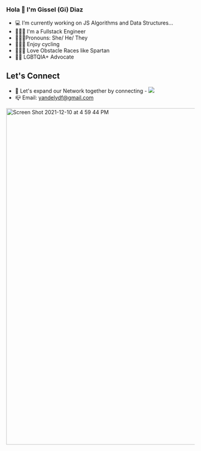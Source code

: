 
### Hola 👋 I'm Gissel (Gi) Diaz

- 💻 I’m currently working on JS Algorithms and Data Structures...
- 👨🏽‍💻 I'm a Fullstack Engineer
- 🙋🏽‍♂️Pronouns: She/ He/ They
- 🚵🏽‍♀️ Enjoy cycling
- 🧗🏽‍♂️ Love Obstacle Races like Spartan
- 🏳️‍🌈 LGBTQIA+ Advocate

## Let's Connect

- 💬 Let's expand our Network together by connecting - <a href="https://www.linkedin.com/in/gisseldiazf/"><img img src="https://img.icons8.com/color/linkedin"/></a>
- 📪 Email: yandelydf@gmail.com









<img width="900" alt="Screen Shot 2021-12-10 at 4 59 44 PM" src="https://user-images.githubusercontent.com/85481752/148100234-b42d402c-07db-4600-8e86-f234ee73b507.png">
